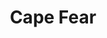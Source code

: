 ---
title: "Cape Fear"
year: 1991
rating: 4
stars: "★★★★"
rewatched: false
permalink: "cape-fear-1991"
watched_on: 2023-08-06
---